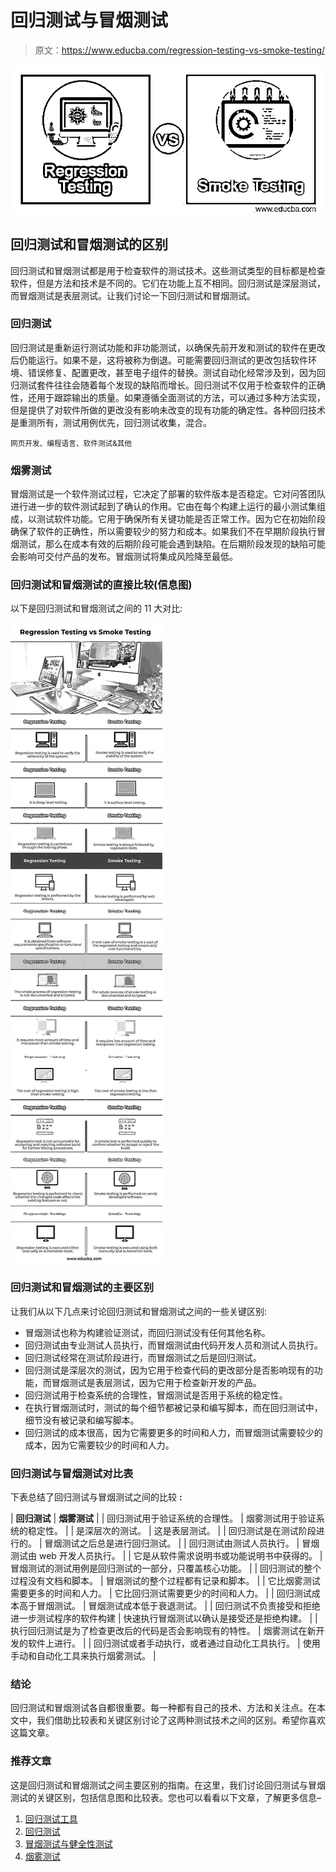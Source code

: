 # 回归测试与冒烟测试

> 原文：<https://www.educba.com/regression-testing-vs-smoke-testing/>

![Regression Testing vs Smoke Testing](img/373eff95ac8a18f715ed2033cecbcad8.png)



## 回归测试和冒烟测试的区别

回归测试和冒烟测试都是用于检查软件的测试技术。这些测试类型的目标都是检查软件，但是方法和技术是不同的。它们在功能上互不相同。回归测试是深层测试，而冒烟测试是表层测试。让我们讨论一下回归测试和冒烟测试。

### 回归测试

回归测试是重新运行测试功能和非功能测试，以确保先前开发和测试的软件在更改后仍能运行。如果不是，这将被称为倒退。可能需要回归测试的更改包括软件环境、错误修复、配置更改，甚至电子组件的替换。测试自动化经常涉及到，因为回归测试套件往往会随着每个发现的缺陷而增长。回归测试不仅用于检查软件的正确性，还用于跟踪输出的质量。如果遵循全面测试的方法，可以通过多种方法实现，但是提供了对软件所做的更改没有影响未改变的现有功能的确定性。各种回归技术是重测所有，测试用例优先，回归测试收集，混合。

<small>网页开发、编程语言、软件测试&其他</small>

### 烟雾测试

冒烟测试是一个软件测试过程，它决定了部署的软件版本是否稳定。它对问答团队进行进一步的软件测试起到了确认的作用。它由在每个构建上运行的最小测试集组成，以测试软件功能。它用于确保所有关键功能是否正常工作。因为它在初始阶段确保了软件的正确性，所以需要较少的努力和成本。如果我们不在早期阶段执行冒烟测试，那么在成本有效的后期阶段可能会遇到缺陷。在后期阶段发现的缺陷可能会影响可交付产品的发布。冒烟测试将集成风险降至最低。

### 回归测试和冒烟测试的直接比较(信息图)

以下是回归测试和冒烟测试之间的 11 大对比:

![Regression Testing vs Smoke Testing](img/4382330e9c22fe08235fbb27ed0ff3a7.png)



### 回归测试和冒烟测试的主要区别

让我们从以下几点来讨论回归测试和冒烟测试之间的一些关键区别:

*   冒烟测试也称为构建验证测试，而回归测试没有任何其他名称。
*   回归测试由专业测试人员执行，而冒烟测试由代码开发人员和测试人员执行。
*   回归测试经常在测试阶段进行，而冒烟测试之后是回归测试。
*   回归测试是深层次的测试，因为它用于检查代码的更改部分是否影响现有的功能，而冒烟测试是表层测试，因为它用于检查新开发的产品。
*   回归测试用于检查系统的合理性，冒烟测试是否用于系统的稳定性。
*   在执行冒烟测试时，测试的每个细节都被记录和编写脚本，而在回归测试中，细节没有被记录和编写脚本。
*   回归测试的成本很高，因为它需要更多的时间和人力，而冒烟测试需要较少的成本，因为它需要较少的时间和人力。

### 回归测试与冒烟测试对比表

下表总结了回归测试与冒烟测试之间的比较 **:**

| **回归测试** | **烟雾测试** |
| 回归测试用于验证系统的合理性。 | 烟雾测试用于验证系统的稳定性。 |
| 是深层次的测试。 | 这是表层测试。 |
| 回归测试是在测试阶段进行的。 | 冒烟测试之后总是进行回归测试。 |
| 回归测试由测试人员执行。 | 冒烟测试由 web 开发人员执行。 |
| 它是从软件需求说明书或功能说明书中获得的。 | 冒烟测试的测试用例是回归测试的一部分，只覆盖核心功能。 |
| 回归测试的整个过程没有文档和脚本。 | 冒烟测试的整个过程都有记录和脚本。 |
| 它比烟雾测试需要更多的时间和人力。 | 它比回归测试需要更少的时间和人力。 |
| 回归测试成本高于冒烟测试。 | 冒烟测试成本低于衰退测试。 |
| 回归测试不负责接受和拒绝进一步测试程序的软件构建 | 快速执行冒烟测试以确认是接受还是拒绝构建。 |
| 执行回归测试是为了检查更改后的代码是否会影响现有的特性。 | 烟雾测试在新开发的软件上进行。 |
| 回归测试或者手动执行，或者通过自动化工具执行。 | 使用手动和自动化工具来执行烟雾测试。 |

### 结论

回归测试和冒烟测试各自都很重要。每一种都有自己的技术、方法和关注点。在本文中，我们借助比较表和关键区别讨论了这两种测试技术之间的区别。希望你喜欢这篇文章。

### 推荐文章

这是回归测试和冒烟测试之间主要区别的指南。在这里，我们讨论回归测试与冒烟测试的关键区别，包括信息图和比较表。您也可以看看以下文章，了解更多信息–

1.  [回归测试工具](https://www.educba.com/regression-testing-tools/)
2.  [回归测试](https://www.educba.com/regression-testing/)
3.  [冒烟测试与健全性测试](https://www.educba.com/smoke-testing-vs-sanity-testing/)
4.  [烟雾测试](https://www.educba.com/smoke-testing/)





